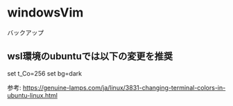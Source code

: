 # windowsVim
バックアップ

## wsl環境のubuntuでは以下の変更を推奨
set t_Co=256
set bg=dark

参考:
https://genuine-lamps.com/ja/linux/3831-changing-terminal-colors-in-ubuntu-linux.html
